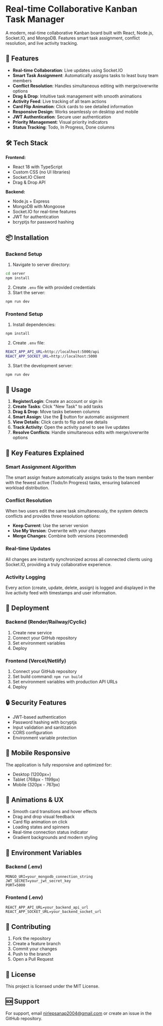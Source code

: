 
# Real-time Collaborative Kanban Task Manager

A modern, real-time collaborative Kanban board built with React, Node.js, Socket.IO, and MongoDB. Features smart task assignment, conflict resolution, and live activity tracking.

## 🚀 Features

- **Real-time Collaboration**: Live updates using Socket.IO
- **Smart Task Assignment**: Automatically assigns tasks to least busy team members
- **Conflict Resolution**: Handles simultaneous editing with merge/overwrite options
- **Drag & Drop**: Intuitive task management with smooth animations
- **Activity Feed**: Live tracking of all team actions
- **Card Flip Animation**: Click cards to see detailed information
- **Responsive Design**: Works seamlessly on desktop and mobile
- **JWT Authentication**: Secure user authentication
- **Priority Management**: Visual priority indicators
- **Status Tracking**: Todo, In Progress, Done columns

## 🛠 Tech Stack

**Frontend:**
- React 18 with TypeScript
- Custom CSS (no UI libraries)
- Socket.IO Client
- Drag & Drop API

**Backend:**
- Node.js + Express
- MongoDB with Mongoose
- Socket.IO for real-time features
- JWT for authentication
- bcryptjs for password hashing

## 📦 Installation

### Backend Setup

1. Navigate to server directory:
```bash
cd server
npm install
```

2. Create `.env` file with provided credentials
3. Start the server:
```bash
npm run dev
```

### Frontend Setup

1. Install dependencies:
```bash
npm install
```

2. Create `.env` file:
```bash
REACT_APP_API_URL=http://localhost:5000/api
REACT_APP_SOCKET_URL=http://localhost:5000
```

3. Start the development server:
```bash
npm run dev
```

## 🎯 Usage

1. **Register/Login**: Create an account or sign in
2. **Create Tasks**: Click "New Task" to add tasks
3. **Drag & Drop**: Move tasks between columns
4. **Smart Assign**: Use the 🎯 button for automatic assignment
5. **View Details**: Click cards to flip and see details
6. **Track Activity**: Open the activity panel to see live updates
7. **Resolve Conflicts**: Handle simultaneous edits with merge/overwrite options

## 🎨 Key Features Explained

### Smart Assignment Algorithm
The smart assign feature automatically assigns tasks to the team member with the fewest active (Todo/In Progress) tasks, ensuring balanced workload distribution.

### Conflict Resolution
When two users edit the same task simultaneously, the system detects conflicts and provides three resolution options:
- **Keep Current**: Use the server version
- **Use My Version**: Overwrite with your changes  
- **Merge Changes**: Combine both versions (recommended)

### Real-time Updates
All changes are instantly synchronized across all connected clients using Socket.IO, providing a truly collaborative experience.

### Activity Logging
Every action (create, update, delete, assign) is logged and displayed in the live activity feed with timestamps and user information.

## 🚀 Deployment

### Backend (Render/Railway/Cyclic)
1. Create new service
2. Connect your GitHub repository
3. Set environment variables
4. Deploy

### Frontend (Vercel/Netlify)
1. Connect your GitHub repository
2. Set build command: `npm run build`
3. Set environment variables with production API URLs
4. Deploy

## 🔒 Security Features

- JWT-based authentication
- Password hashing with bcryptjs
- Input validation and sanitization
- CORS configuration
- Environment variable protection

## 📱 Mobile Responsive

The application is fully responsive and optimized for:
- Desktop (1200px+)
- Tablet (768px - 1199px)  
- Mobile (320px - 767px)

## 🎨 Animations & UX

- Smooth card transitions and hover effects
- Drag and drop visual feedback
- Card flip animation on click
- Loading states and spinners
- Real-time connection status indicator
- Gradient backgrounds and modern styling

## 🔧 Environment Variables

### Backend (.env)
```
MONGO_URI=your_mongodb_connection_string
JWT_SECRET=your_jwt_secret_key
PORT=5000
```

### Frontend (.env)
```
REACT_APP_API_URL=your_backend_api_url
REACT_APP_SOCKET_URL=your_backend_socket_url
```

## 🤝 Contributing

1. Fork the repository
2. Create a feature branch
3. Commit your changes
4. Push to the branch
5. Open a Pull Request

## 📄 License

This project is licensed under the MIT License.

## 🆘 Support

For support, email nirlepsanap2004@gmail.com or create an issue in the GitHub repository.
